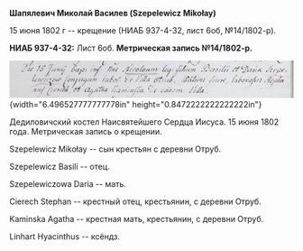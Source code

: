 **Шапялевич Миколай Василев (Szepelewicz Mikołay)**

15 июня 1802 г -- крещение (НИАБ 937-4-32, лист 6об, №14/1802-р).

**НИАБ 937-4-32:** Лист 6об. **Метрическая запись №14/1802-р.**

![](./media/3afa796ad9e57bd4e0155069c1bae4319a6bd9c7.png){width="6.496527777777778in"
height="0.8472222222222222in"}

Дедиловичский костел Наисвятейшего Сердца Иисуса. 15 июня 1802 года.
Метрическая запись о крещении.

Szepelewicz Mikołay -- сын крестьян с деревни Отруб.

Szepelewicz Basili -- отец.

Szepelewiczowa Daria -- мать.

Cierech Stephan -- крестный отец, крестьянин, с деревни Отруб.

Kaminska Agatha -- крестная мать, крестьянин, с деревни Отруб.

Linhart Hyacinthus -- ксёндз.
